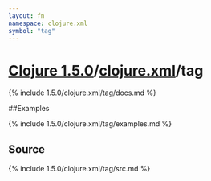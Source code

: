 ```yaml
---
layout: fn
namespace: clojure.xml
symbol: "tag"
---
```


# [Clojure 1.5.0](../../)/[clojure.xml](../)/tag

{% include 1.5.0/clojure.xml/tag/docs.md %}

##Examples

{% include 1.5.0/clojure.xml/tag/examples.md %}
## Source
{% include 1.5.0/clojure.xml/tag/src.md %}

